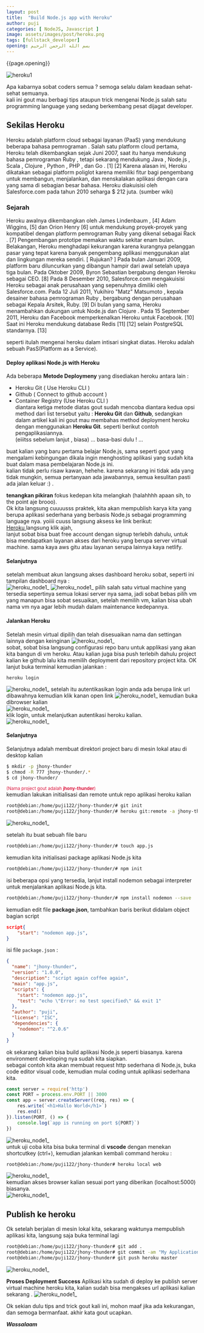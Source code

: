 ```yaml
---
layout: post
title:  "Build Node.js app with Heroku"
author: puji
categories: [ NodeJS, Javascript ]
image: assets/images/post/heroku.png
tags: [fullstack_developer]
opening: بسم الله الرحمن الرحيم
---  
```


{{page.opening}}

![heroku1]({{site.url}}/assets/images/post/heroku2.png) 

Apa kabarnya sobat coders semua ? semoga selalu dalam keadaan sehat-sehat semuanya.  
kali ini gout mau berbagi tips ataupun trick mengenai Node.js salah satu programming language yang sedang berkembang pesat dijagat developer.  

## Sekilas Heroku  
Heroku adalah platform cloud sebagai layanan (PaaS) yang mendukung beberapa bahasa pemrograman . Salah satu platform cloud pertama, Heroku telah dikembangkan sejak Juni 2007, saat itu hanya mendukung bahasa pemrograman Ruby , tetapi sekarang mendukung Java , Node.js , Scala , Clojure , Python , PHP , dan Go . [1] [2] Karena alasan ini, Heroku dikatakan sebagai platform poliglot karena memiliki fitur bagi pengembang untuk membangun, menjalankan, dan menskalakan aplikasi dengan cara yang sama di sebagian besar bahasa. Heroku diakuisisi oleh Salesforce.com pada tahun 2010 seharga $ 212 juta. (sumber wiki)
### Sejarah  
Heroku awalnya dikembangkan oleh James Lindenbaum , [4] Adam Wiggins, [5] dan Orion Henry [6] untuk mendukung proyek-proyek yang kompatibel dengan platform pemrograman Ruby yang dikenal sebagai Rack . [7] Pengembangan prototipe memakan waktu sekitar enam bulan. Belakangan, Heroku menghadapi kekurangan karena kurangnya pelanggan pasar yang tepat karena banyak pengembang aplikasi menggunakan alat dan lingkungan mereka sendiri. [ Rujukan? ] Pada bulan Januari 2009, platform baru diluncurkan yang dibangun hampir dari awal setelah upaya tiga bulan. Pada Oktober 2009, Byron Sebastian bergabung dengan Heroku sebagai CEO. [8] Pada 8 Desember 2010, Salesforce.com mengakuisisi Heroku sebagai anak perusahaan yang sepenuhnya dimiliki oleh Salesforce.com. Pada 12 Juli 2011, Yukihiro "Matz" Matsumoto , kepala desainer bahasa pemrograman Ruby , bergabung dengan perusahaan sebagai Kepala Arsitek, Ruby. [9] Di bulan yang sama, Heroku menambahkan dukungan untuk Node.js dan Clojure . Pada 15 September 2011, Heroku dan Facebook memperkenalkan Heroku untuk Facebook. [10] Saat ini Heroku mendukung database Redis [11] [12] selain PostgreSQL standarnya. [13]  

seperti itulah mengenai heroku dalam intisari singkat diatas. Heroku adalah sebuah PasS(Platform as a Service).
#### Deploy aplikasi Node.js with Heroku
Ada beberapa **Metode Deploymeny** yang disediakan heroku antara lain :  
- Heroku Git ( Use Heroku CLI )
- Github ( Connect to github account )
- Container Registry (Use Heroku CLI )  
diantara ketiga metode diatas gout sudah mencoba diantara kedua opsi method dari list tersebut yaitu : **Heroku Git** dan **Github**, sedangkan dalam artikel kali ini gout mau membahas method deployment heroku dengan menggunakan **Heroku Git**. seperti berikut contoh pengaplikasiannya.  
(eiiitss sebelum lanjut , biasa) ... basa-basi dulu ! ...  

buat kalian yang baru pertama belajar Node.js, sama seperti gout yang mengalami kebingungan dikala ingin menghosting aplikasi yang sudah kita buat dalam masa pembelajaran Node.js ini.  
kalian tidak perlu risaw kawan, hehehe. karena sekarang ini tidak ada yang tidak mungkin, semua pertanyaan ada jawabannya, semua kesulitan pasti ada jalan keluar :) .  

**tenangkan pikiran** fokus kedepan kita melangkah (halahhhh apaan sih, to the point aje brooo).  
Ok kita langsung cuuuusss praktek, kita akan mempublish karya kita yang berupa aplikasi sederhana yang berbasis Node.js sebagai programming language nya. yoiiii cuuss langsung aksess ke link berikut:  
<a href="https://www.heroku.com/">Heroku </a> langsung klik ajah,  
lanjut sobat bisa buat free account dengan signup terlebih dahulu, untuk bisa mendapatkan layanan akses dari heroku yang berupa server virtual machine. sama kaya aws gitu atau layanan serupa lainnya kaya netlify.  

#### Selanjutnya  
setelah membuat akun langsung akses dashboard heroku sobat, seperti ini tampilan dashboard nya :  
![heroku_node1_]({{site.url}}/assets/images/post/heroku/heroku1.png)
![heroku_node1_]({{site.url}}/assets/images/post/heroku/heroku2.png) 
pilih salah satu virtual machine yang tersedia sepertinya semua lokasi server nya sama, jadi sobat bebas pilih vm yang manapun bisa sobat sesuaikan, setelah memilih vm, kalian bisa ubah nama vm nya agar lebih mudah dalam maintenance kedepannya.

#### Jalankan Heroku  
Setelah mesin virtual dipilih dan telah disesuaikan nama dan settingan lainnya dengan keinginan
![heroku_node1_]({{site.url}}/assets/images/post/heroku/heroku3.png)  
sobat, sobat bisa langsung configurasi repo baru untuk applikasi yang akan kita bangun di vm heroku. Atau kalian juga bisa push terlebih dahulu project kalian ke github lalu kita memilih deployment dari repository project kita. OK lanjut buka terminal kemudian jalankan :  
```
heroku login
```  
![heroku_node1_]({{site.url}}/assets/images/post/heroku/heroku4.png)
setelah itu autentikasikan login anda ada berupa link url dibawahnya kemudian klik kanan open link
![heroku_node1_]({{site.url}}/assets/images/post/heroku/heroku5.png) 
kemudian buka dibrowser kalian  
![heroku_node1_]({{site.url}}/assets/images/post/heroku/heroku6.png)  
klik login, untuk melanjutkan autentikasi heroku kalian.  
![heroku_node1_]({{site.url}}/assets/images/post/heroku/heroku7.png)  

#### Selanjutnya  
Selanjutnya adalah membuat direktori project baru di mesin lokal atau di desktop kalian  
```bash
$ mkdir -p jhony-thunder
$ chmod -R 777 jhony-thunder/.*
$ cd jhony-thunder/
```
<small style="color:crimson;">(Nama project gout adalah **jhony-thunder**)</small>  
kemudian lakukan initialisasi dan remote untuk repo aplikasi heroku kalian  

```bash
root@debian:/home/puji122/jhony-thunder/# git init
root@debian:/home/puji122/jhony-thunder/# heroku git:remote -a jhony-thunder
```  
![heroku_node1_]({{site.url}}/assets/images/post/heroku/heroku10.png)  

setelah itu buat sebuah file baru
```bash
root@debian:/home/puji122/jhony-thunder/# touch app.js 
```
kemudian kita initialisasi package aplikasi Node.js kita
```bash
root@debian:/home/puji122/jhony-thunder/# npm init 
```  
isi beberapa opsi yang tersedia, lanjut install nodemon sebagai interpreter untuk menjalankan aplikasi Node.js kita.
```bash
root@debian:/home/puji122/jhony-thunder/# npm install nodemon --save
```  
kemudian edit file **package.json**, tambahkan baris berikut didalam object bagian script
```json
script{
    "start": "nodemon app.js",
}
```  
isi file ```package.json``` :  
```json
{
  "name": "jhony-thunder",
  "version": "1.0.0",
  "description": "script again coffee again",
  "main": "app.js",
  "scripts": {
    "start": "nodemon app.js",
    "test": "echo \"Error: no test specified\" && exit 1"
  },
  "author": "puji",
  "license": "ISC",
  "dependencies": {
    "nodemon": "^2.0.6"
  }
}
```
ok sekarang kalian bisa build aplikasi Node.js seperti biasanya. karena environment developing nya sudah kita siapkan.  
sebagai contoh kita akan membuat request http sederhana di Node.js, buka code editor visual code, kemudian mulai coding untuk aplikasi sederhana kita.
```javascript
const server = require('http')
const PORT = process.env.PORT || 3000
const app = server.createServer((req, res) => {
    res.write(`<h1>Hallo World</h1>`)
    res.end()
}).listen(PORT, () => {
    console.log(`app is running on port ${PORT}`)
})
```  
![heroku_node1_]({{site.url}}/assets/images/post/heroku/heroku10.png)  
untuk uji coba kita bisa buka terminal di **vscode** dengan menekan shortcutkey (ctrl+), kemudian jalankan kembali command heroku :  


```bash
root@debian:/home/puji122/jhony-thunder# heroku local web 
```  
![heroku_node1_]({{site.url}}/assets/images/post/heroku/heroku13.png)  
kemudian akses browser kalian sesuai port yang diberikan (localhost:5000) biasanya.  
![heroku_node1_]({{site.url}}/assets/images/post/heroku/heroku14.png)  

## Publish ke heroku  
Ok setelah berjalan di mesin lokal kita, sekarang waktunya mempublish aplikasi kita, langsung saja buka terminal lagi 
```bash
root@debian:/home/puji122/jhony-thunder# git add .
root@debian:/home/puji122/jhony-thunder# git commit -am "My Application With Heroku"
root@debian:/home/puji122/jhony-thunder# git push heroku master 
```  
![heroku_node1_]({{site.url}}/assets/images/post/heroku/heroku16.png)  

**Proses Deployment Success**
Aplikasi kita sudah di deploy ke publish server virtual machine heroku kita, kalian sudah bisa mengakses url aplikasi kalian sekarang .
![heroku_node1_]({{site.url}}/assets/images/post/heroku/heroku17.png)  

Ok sekian dulu tips and trick gout kali ini, mohon maaf jika ada kekurangan, dan semoga bermanfaat.
akhir kata gout ucapkan.  

***Wassalaam***